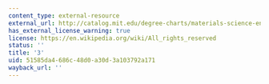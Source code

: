 ```yaml
---
content_type: external-resource
external_url: http://catalog.mit.edu/degree-charts/materials-science-engineering-course-3/
has_external_license_warning: true
license: https://en.wikipedia.org/wiki/All_rights_reserved
status: ''
title: '3'
uid: 51585da4-686c-48d0-a30d-3a103792a171
wayback_url: ''
---
```

